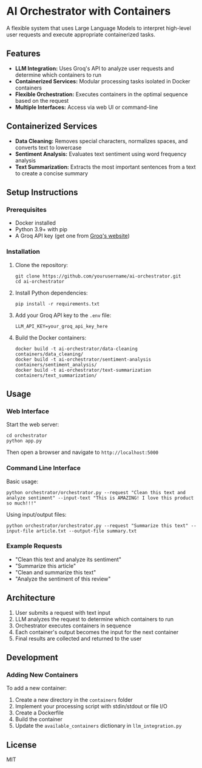 # AI Orchestrator with Containers

A flexible system that uses Large Language Models to interpret high-level user requests and execute appropriate containerized tasks.

## Features

- **LLM Integration:** Uses Groq's API to analyze user requests and determine which containers to run
- **Containerized Services:** Modular processing tasks isolated in Docker containers
- **Flexible Orchestration:** Executes containers in the optimal sequence based on the request
- **Multiple Interfaces:** Access via web UI or command-line

## Containerized Services

- **Data Cleaning:** Removes special characters, normalizes spaces, and converts text to lowercase
- **Sentiment Analysis:** Evaluates text sentiment using word frequency analysis
- **Text Summarization:** Extracts the most important sentences from a text to create a concise summary

## Setup Instructions

### Prerequisites

- Docker installed
- Python 3.9+ with pip
- A Groq API key (get one from [Groq's website](https://console.groq.com/))

### Installation

1. Clone the repository:

   ```
   git clone https://github.com/yourusername/ai-orchestrator.git
   cd ai-orchestrator
   ```

2. Install Python dependencies:

   ```
   pip install -r requirements.txt
   ```

3. Add your Groq API key to the `.env` file:

   ```
   LLM_API_KEY=your_groq_api_key_here
   ```

4. Build the Docker containers:

   ```
   docker build -t ai-orchestrator/data-cleaning containers/data_cleaning/
   docker build -t ai-orchestrator/sentiment-analysis containers/sentiment_analysis/
   docker build -t ai-orchestrator/text-summarization containers/text_summarization/
   ```

## Usage

### Web Interface

Start the web server:

```
cd orchestrator
python app.py
```

Then open a browser and navigate to `http://localhost:5000`

### Command Line Interface

Basic usage:

```
python orchestrator/orchestrator.py --request "Clean this text and analyze sentiment" --input-text "This is AMAZING! I love this product so much!!!"
```

Using input/output files:

```
python orchestrator/orchestrator.py --request "Summarize this text" --input-file article.txt --output-file summary.txt
```

### Example Requests

- "Clean this text and analyze its sentiment"
- "Summarize this article"
- "Clean and summarize this text"
- "Analyze the sentiment of this review"

## Architecture

1. User submits a request with text input
2. LLM analyzes the request to determine which containers to run
3. Orchestrator executes containers in sequence
4. Each container's output becomes the input for the next container
5. Final results are collected and returned to the user

## Development

### Adding New Containers

To add a new container:

1. Create a new directory in the `containers` folder
2. Implement your processing script with stdin/stdout or file I/O
3. Create a Dockerfile
4. Build the container
5. Update the `available_containers` dictionary in `llm_integration.py`

## License

MIT
